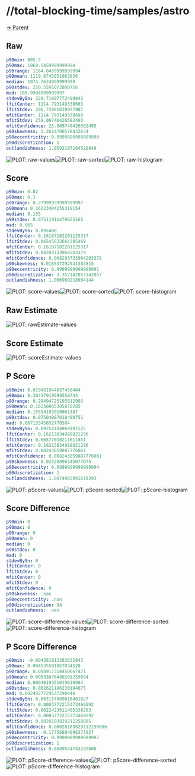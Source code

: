 
# //total-blocking-time/samples/astro

[→ Parent](../..)


## Raw


```yaml
p90min: 805.5
p90max: 1969.5459999999994
p90range: 1164.0459999999994
p90mean: 1119.6745851063836
median: 1074.7624999999998
p90stdev: 250.5595072800756
mad: 166.9984999999997
stdevBySn: 229.71607772499843
lfitCenter: 1114.793149338603
lfitStdev: 206.72981839977987
mfitCenter: 1114.793149338603
mfitStdev: 259.09740426582493
mfitConfidence: 25.909740426582495
p90skewness: 1.2614700528432634
p90eccentricity: 0.9999999999999999
p90discretization: 1
outlandishness: 1.0592187164528648

```

![PLOT: raw-values](./raw/values.svg)![PLOT: raw-sorted](./raw/sorted.svg)![PLOT: raw-histogram](./raw/histogram.svg)
## Score


```yaml
p90min: 0.02
p90max: 0.3
p90range: 0.27999999999999997
p90mean: 0.16223404255319154
median: 0.155
p90stdev: 0.07511911470655165
mad: 0.065
stdevBySn: 0.095408
lfitCenter: 0.16187102201125317
lfitStdev: 0.06545632664385469
mfitCenter: 0.16187102201125317
mfitStdev: 0.08203733964203379
mfitConfidence: 0.008203733964203378
p90skewness: 0.016537292541583815
p90eccentricity: 0.9999999999999991
p90discretization: 3.357142857142857
outlandishness: 1.006989218984144

```

![PLOT: score-values](./score/values.svg)![PLOT: score-sorted](./score/sorted.svg)![PLOT: score-histogram](./score/histogram.svg)
## Raw Estimate

![PLOT: rawEstimate-values](./rawEstimate/values.svg)
## Score Estimate

![PLOT: scoreEstimate-values](./scoreEstimate/values.svg)
## P Score


```yaml
p90min: 0.019431944037458404
p90max: 0.30437919599558744
p90range: 0.28494725195812903
p90mean: 0.16250865305870285
median: 0.15554183010061387
p90stdev: 0.07504887018490751
mad: 0.06713345852778504
stdevBySn: 0.09254104969101525
lfitCenter: 0.16213834988821296
lfitStdev: 0.06577010211611851
mfitCenter: 0.16213834988821296
mfitStdev: 0.08243059887776061
mfitConfidence: 0.008243059887776061
p90skewness: 0.02320896345077075
p90eccentricity: 0.9999999999999994
p90discretization: 1
outlandishness: 1.0074985091619293

```

![PLOT: pScore-values](./pScore/values.svg)![PLOT: pScore-sorted](./pScore/sorted.svg)![PLOT: pScore-histogram](./pScore/histogram.svg)
## Score Difference


```yaml
p90min: 0
p90max: 0
p90range: 0
p90mean: 0
median: 0
p90stdev: 0
mad: 0
stdevBySn: 0
lfitCenter: 0
lfitStdev: 0
mfitCenter: 0
mfitStdev: 0
mfitConfidence: 0
p90skewness: .nan
p90eccentricity: .nan
p90discretization: 94
outlandishness: .nan

```

![PLOT: score-difference-values](./score-difference/values.svg)![PLOT: score-difference-sorted](./score-difference/sorted.svg)![PLOT: score-difference-histogram](./score-difference/histogram.svg)
## P Score Difference


```yaml
p90min: -0.004381813383632943
p90max: 0.004535501067034528
p90range: 0.008917314450667471
p90mean: 0.00033676480201259894
median: 0.0004019351019610984
p90stdev: 0.002621196230194075
mad: 0.0024927729537290444
stdevBySn: 0.003157609616401627
lfitCenter: 0.0003772215373469592
lfitStdev: 0.0022423611405338263
mfitCenter: 0.0003772215373469592
mfitStdev: 0.0028103829212258805
mfitConfidence: 0.00028103829212258806
p90skewness: -0.17756804096373927
p90eccentricity: 0.9999999999999997
p90discretization: 1
outlandishness: 0.8849544743292608

```

![PLOT: pScore-difference-values](./pScore-difference/values.svg)![PLOT: pScore-difference-sorted](./pScore-difference/sorted.svg)![PLOT: pScore-difference-histogram](./pScore-difference/histogram.svg)